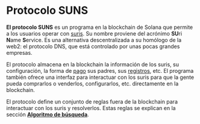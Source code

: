 # Protocolo SUNS

**El protocolo SUNS** es un programa en la blockchain de Solana que permite a los usuarios operar
con [suris](/es/domains/). Su nombre proviene del acrónimo **SU**ri **N**ame **S**ervice. Es una alternativa
descentralizada a su homólogo de la web2: el protocolo DNS, que está controlado por unas pocas grandes empresas.

El protocolo almacena en la blockchain la información de los suris, su configuración, la forma
de [pago](/es/protocol/subscription) sus padres, sus [registros](/es/protocol/records/), etc. El programa también
ofrece una interfaz para interactuar con los suris para que la gente pueda comprarlos o venderlos, configurarlos, etc.
directamente en la blockchain.

El protocolo define un conjunto de reglas fuera de la blockchain para interactuar con los suris y resolverlos. Estas
reglas se explican en la sección [**Algoritmo de búsqueda**](/es/protocol/searching/).